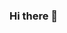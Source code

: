 ### Hi there 👋

<!--
**ass-usual/ass-usual** is a ✨ _special_ ✨ repository because its `README.md` (this file) appears on your GitHub profile.

Here are some ideas to get you started:

- 🔭 I’m currently working on NIDS (Network intrusion detection system) using ml algos 
- 🌱 I’m currently learning java script
- 👯 I’m looking to collaborate on cybersecurity projects
- 📫 How to reach me: sanchitmathur2001@gmail.com
-->

